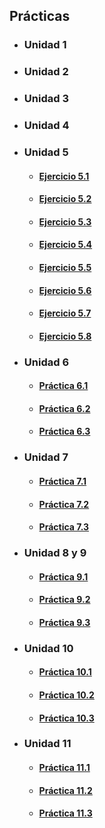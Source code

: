 <h2>Prácticas</h2>
    <ul>
        <li type="disc"><h3>Unidad 1</h3></li>
        <li type="disc"><h3>Unidad 2</h3></li>
        <li type="disc"><h3>Unidad 3</h3></li>
        <li type="disc"><h3>Unidad 4</h3></li>
        <li type="disc"><h3>Unidad 5</h3></li>
            <ul>
                <li type="circle"><h4><a href="./05_Practica_Arrays/Ejercicio1.html">Ejercicio 5.1</a></h4></li>
                <li type="circle"><h4><a href="./05_Practica_Arrays/Ejercicio2.html">Ejercicio 5.2</a></h4></li>
                <li type="circle"><h4><a href="./05_Practica_Arrays/Ejercicio3.html">Ejercicio 5.3</a></h4></li>
                <li type="circle"><h4><a href="./05_Practica_Arrays/Ejercicio4.html">Ejercicio 5.4</a></h4></li>
                <li type="circle"><h4><a href="./05_Practica_Arrays/Ejercicio5.html">Ejercicio 5.5</a></h4></li>
                <li type="circle"><h4><a href="./05_Practica_Arrays/Ejercicio6.html">Ejercicio 5.6</a></h4></li>
                <li type="circle"><h4><a href="./05_Practica_Arrays/Ejercicio7.html">Ejercicio 5.7</a></h4></li>
                <li type="circle"><h4><a href="./05_Practica_Arrays/Ejercicio8.html">Ejercicio 5.8</a></h4></li>
            </ul>
        <li type="disc"><h3>Unidad 6</h3>
            <ul>
                <li type="circle"><h4><a href="./06_Practicas/practica06_01.html">Práctica 6.1</a></h4></li>
                <li type="circle"><h4><a href="./06_Practicas/practica06_02.html">Práctica 6.2</a></h4></li>
                <li type="circle"><h4><a href="./06_Practicas/practica06_03.html">Práctica 6.3</a></h4></li>
            </ul>
        </li>
        <li type="disc"><h3>Unidad 7</h3>
            <ul>
                <li type="circle"><h4><a href="./07_Practicas/practica07_01.html">Práctica 7.1</a></h4></li>
                <li type="circle"><h4><a href="./07_Practicas/practica07_02.html">Práctica 7.2</a></h4></li>
                <li type="circle"><h4><a href="./07_Practicas/practica07_03.html">Práctica 7.3</a></h4></li>
            </ul>
        </li>
        <li type="disc"><h3>Unidad 8 y 9</h3>
            <ul>
                <li type="circle"><h4><a href="./08_09_Practicas/practica09_01.html">Práctica 9.1</a></h4></li>
                <li type="circle"><h4><a href="./08_09_Practicas/practica09_02.html">Práctica 9.2</a></h4></li>
                <li type="circle"><h4><a href="./08_09_Practicas/practica09_03.html">Práctica 9.3</a></h4></li>
            </ul>
        </li>
        <li type="disc"><h3>Unidad 10</h3>
            <ul>
                <li type="circle"><h4><a href="./10_Practicas/practica10_01.html">Práctica 10.1</a></h4></li>
                <li type="circle"><h4><a href="./10_Practicas/practica10_02.html">Práctica 10.2</a></h4></li>
                <li type="circle"><h4><a href="./10_Practicas/practica10_03.html">Práctica 10.3</a></h4></li>
            </ul>
        </li>
        <li type="disc"><h3>Unidad 11</h3>
            <ul>
                <li type="circle"><h4><a href="./11_Practicas/Practica_11_01.html">Práctica 11.1</a></h4></li>
                <li type="circle"><h4><a href="./11_Practicas/Practica_11_02/index.html">Práctica 11.2</a></h4></li>
                <li type="circle"><h4><a href="./11_Practicas/Practica_11_03.html">Práctica 11.3</a></h4></li>
            </ul>
        </li>
    </ul>

